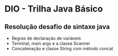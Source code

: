 # DIO - Trilha Java Básico

## Resolução desafio de sintaxe java
- Regras de declaração de variáveis
- Terminal, main args e a classe Scanner
- Concatenação e classe String com método concat
